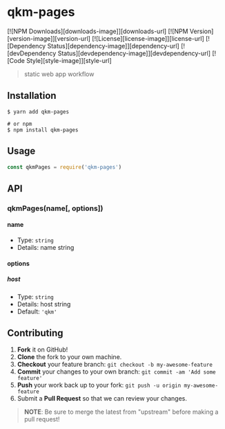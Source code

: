 # qkm-pages

[![NPM Downloads][downloads-image]][downloads-url]
[![NPM Version][version-image]][version-url]
[![License][license-image]][license-url]
[![Dependency Status][dependency-image]][dependency-url]
[![devDependency Status][devdependency-image]][devdependency-url]
[![Code Style][style-image]][style-url]

> static web app workflow

## Installation

```shell
$ yarn add qkm-pages

# or npm
$ npm install qkm-pages
```

## Usage

<!-- TODO: Introduction of API use -->

```javascript
const qkmPages = require('qkm-pages')
```

## API

<!-- TODO: Introduction of API -->

### qkmPages(name[, options])

#### name

- Type: `string`
- Details: name string

#### options

##### host

- Type: `string`
- Details: host string
- Default: `'qkm'`

## Contributing

1. **Fork** it on GitHub!
2. **Clone** the fork to your own machine.
3. **Checkout** your feature branch: `git checkout -b my-awesome-feature`
4. **Commit** your changes to your own branch: `git commit -am 'Add some feature'`
5. **Push** your work back up to your fork: `git push -u origin my-awesome-feature`
6. Submit a **Pull Request** so that we can review your changes.

> **NOTE**: Be sure to merge the latest from "upstream" before making a pull request!


